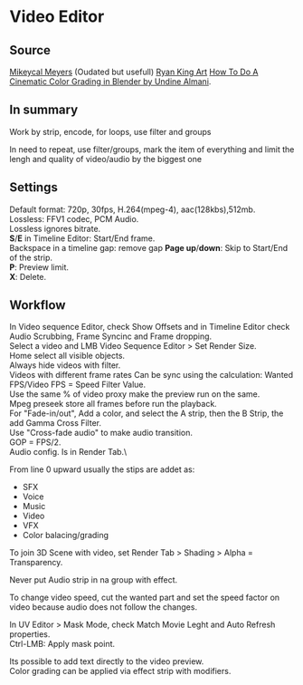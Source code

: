 # Video Editor

## Source

[Mikeycal Meyers](https://www.youtube.com/watch?v=qDOGFxMJoxw&list=PLjyuVPBuorqJb1AwUu-wh61cLWMBVWS3N) (Oudated but usefull)
[Ryan King Art](https://www.youtube.com/playlist?list=PLsGl9GczcgBs0r5xcKL7KvrmGoRuro8RV)
[How To Do A Cinematic Color Grading in Blender by Undine Almani](https://www.youtube.com/watch?v=0rliJW4Icv4).

## In summary

Work by strip, encode, for loops, use filter and groups

In need to repeat, use filter/groups, mark the item of everything and limit the lengh and quality of video/audio by the biggest one

## Settings

Default format: 720p, 30fps, H.264(mpeg-4), aac(128kbs),512mb.\
Lossless: FFV1 codec, PCM Audio.\
Lossless ignores bitrate.\
**S**/**E** in Timeline Editor: Start/End frame.\
Backspace in a timeline gap: remove gap
**Page up**/**down**: Skip to Start/End of the strip.\
**P**: Preview limit.\
**X**: Delete.

## Workflow

In Video sequence Editor, check Show Offsets and in Timeline Editor check Audio Scrubbing, Frame Syncinc and Frame dropping.\
Select a video and LMB Video Sequence Editor > Set Render Size.\
Home select all visible objects.\
Always hide videos with filter.\
Videos with different frame rates Can be sync using the calculation: Wanted FPS/Video FPS = Speed Filter Value.\
Use the same % of video proxy make the preview run on the same.\
Mpeg preseek store all frames before run the playback.\
For "Fade-in/out", Add a color, and select the A strip, then the B Strip, the add Gamma Cross Filter.\
Use "Cross-fade audio" to make audio transition.\
GOP = FPS/2.\
Audio config. Is in Render Tab.\

From line 0 upward usually the stips are addet as:
- SFX
- Voice
- Music
- Video
- VFX
- Color balacing/grading

To join 3D Scene with video, set Render Tab > Shading > Alpha = Transparency.

Never put Audio strip in na group with effect.

To change video speed, cut the wanted part and set the speed factor on video because audio does not follow the changes.

In UV Editor > Mask Mode, check Match Movie Leght and Auto Refresh properties.\
Ctrl-LMB: Apply mask point.

Its possible to add text directly to the video preview.\
Color grading can be applied via effect strip with modifiers.
